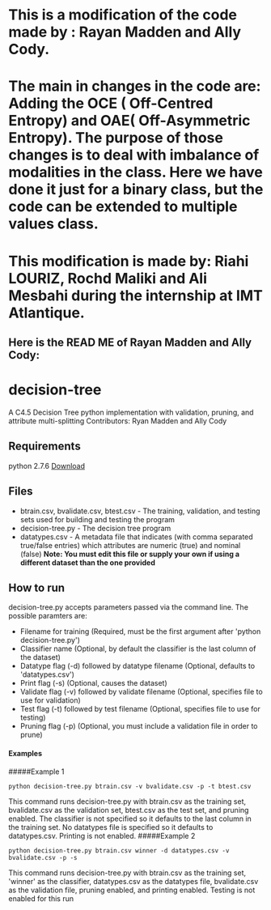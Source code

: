# This is a modification of the code made by : Rayan Madden and Ally Cody.
# The main in changes in the code are: Adding the OCE ( Off-Centred Entropy) and OAE( Off-Asymmetric Entropy). The purpose of those changes is to deal with imbalance of modalities in the class. Here we have done it just for a binary class, but the code can be extended to multiple values class.
# This modification is made by: Riahi LOURIZ, Rochd Maliki and Ali Mesbahi during the internship at IMT Atlantique.
## Here is the READ ME of Rayan Madden and Ally Cody:
# decision-tree
A C4.5 Decision Tree python implementation with validation, pruning, and attribute multi-splitting
Contributors: Ryan Madden and Ally Cody

## Requirements
python 2.7.6 [Download](https://www.python.org/download/releases/2.7.6/)

## Files
* btrain.csv, bvalidate.csv, btest.csv - The training, validation, and testing sets used for building and testing the program
* decision-tree.py - The decision tree program
* datatypes.csv - A metadata file that indicates (with comma separated true/false entries) which attributes are numeric (true) and nominal (false) **Note: You must edit this file or supply your own if using a different dataset than the one provided**

## How to run
decision-tree.py accepts parameters passed via the command line. The possible paramters are:
* Filename for training (Required, must be the first argument after 'python decision-tree.py')
* Classifier name (Optional, by default the classifier is the last column of the dataset)
* Datatype flag (-d) followed by datatype filename (Optional, defaults to 'datatypes.csv')
* Print flag (-s) (Optional, causes the dataset)
* Validate flag (-v) followed by validate filename (Optional, specifies file to use for validation)
* Test flag (-t) followed by test filename (Optional, specifies file to use for testing)
* Pruning flag (-p) (Optional, you must include a validation file in order to prune)

#### Examples
#####Example 1
```
python decision-tree.py btrain.csv -v bvalidate.csv -p -t btest.csv
```
This command runs decision-tree.py with btrain.csv as the training set, bvalidate.csv as the validation set, btest.csv as the test set, and pruning enabled. The classifier is not specified so it defaults to the last column in the training set. No datatypes file is specified so it defaults to datatypes.csv. Printing is not enabled.
#####Example 2
```
python decision-tree.py btrain.csv winner -d datatypes.csv -v bvalidate.csv -p -s
```
This command runs decision-tree.py with btrain.csv as the training set, 'winner' as the classifier, datatypes.csv as the datatypes file, bvalidate.csv as the validation file, pruning enabled, and printing enabled. Testing is not enabled for this run

